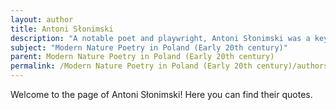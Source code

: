 ```yaml
---
layout: author
title: Antoni Słonimski
description: "A notable poet and playwright, Antoni Słonimski was a key figure in Polish modernist literature. His nature poetry combines beauty with a critical eye on modern life, creating a dialogue between the human experience and the surrounding natural world."
subject: "Modern Nature Poetry in Poland (Early 20th century)"
parent: Modern Nature Poetry in Poland (Early 20th century)
permalink: /Modern Nature Poetry in Poland (Early 20th century)/authors/Antoni-Słonimski/
---
```


Welcome to the page of Antoni Słonimski! Here you can find their quotes.
